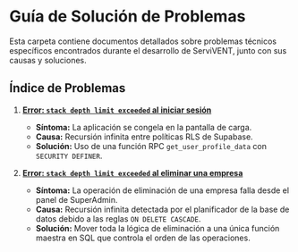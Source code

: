 # Guía de Solución de Problemas

Esta carpeta contiene documentos detallados sobre problemas técnicos específicos encontrados durante el desarrollo de ServiVENT, junto con sus causas y soluciones.

## Índice de Problemas

1.  **[Error: `stack depth limit exceeded` al iniciar sesión](./01_stack_depth_limit_exceeded.md)**
    -   **Síntoma:** La aplicación se congela en la pantalla de carga.
    -   **Causa:** Recursión infinita entre políticas RLS de Supabase.
    -   **Solución:** Uso de una función RPC `get_user_profile_data` con `SECURITY DEFINER`.

2.  **[Error: `stack depth limit exceeded` al eliminar una empresa](./02_company_deletion_stack_depth.md)**
    -   **Síntoma:** La operación de eliminación de una empresa falla desde el panel de SuperAdmin.
    -   **Causa:** Recursión infinita detectada por el planificador de la base de datos debido a las reglas `ON DELETE CASCADE`.
    -   **Solución:** Mover toda la lógica de eliminación a una única función maestra en SQL que controla el orden de las operaciones.
